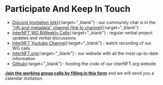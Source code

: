 # Participate And Keep In Touch


* [Discord (invitation link)](https://discord.com/invite/W8trcGV){:target="_blank"} : our community chat is in the ["nft-and-metadata" channel (link to channel)](https://discord.com/channels/669268347736686612/744845986743975976){:target="_blank"}
* [InterNFT WG BiWeekly Calls](./workingGroup/meetings/){:target="_blank"} : regular verbal project updates and verbal discussions
* [InterNFT Youtube Channel](https://www.youtube.com/channel/UCEmFhwNH8AiHR8dNSZ9fB0w){:target="_blank"} : watch recording of our WG calls
* [InterNFT.org](https://interNFT.org){:target="_blank"} : our website with all the most up-to-date information
* [Github](https://github.com/interNFT){:target="_blank"} : hosting the code of our interNFT.org website

**[Join the working group calls by filling in this form](https://forms.gle/c3zS3EST17qL41Zy7)** and we will send you a calendar invitation.
